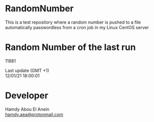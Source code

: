 # RandomNumber    
This is a test repository where a random number is pushed to a file automatically passwordless from a cron job in my Linux CentOS server    
# Random Number of the last run   
11881
      
Last update (GMT +1)    
12/01/21 18:00:01
# Developer    
Hamdy Abou El Anein   
hamdy.aea@protonmail.com
